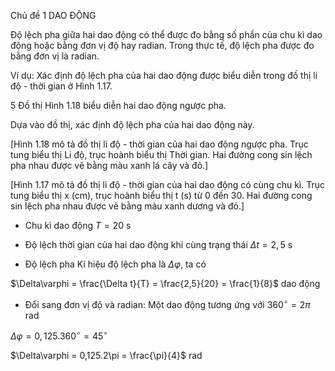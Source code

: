 Chủ đề 1 DAO ĐỘNG

Độ lệch pha giữa hai dao động có thể được đo bằng số phần của chu kì dao động hoặc bằng đơn vị độ hay radian. Trong thực tế, độ lệch pha được đo bằng đơn vị là radian.

Ví dụ: Xác định độ lệch pha của hai dao động được biểu diễn trong đồ thị li độ - thời gian ở Hình 1.17.

5 Đồ thị Hình 1.18 biểu diễn hai dao động ngược pha.

Dựa vào đồ thị, xác định độ lệch pha của hai dao động này.

[Hình 1.18 mô tả đồ thị li độ - thời gian của hai dao động ngược pha. Trục tung biểu thị Li độ, trục hoành biểu thị Thời gian. Hai đường cong sin lệch pha nhau được vẽ bằng màu xanh lá cây và đỏ.]

[Hình 1.17 mô tả đồ thị li độ - thời gian của hai dao động có cùng chu kì. Trục tung biểu thị x (cm), trục hoành biểu thị t (s) từ 0 đến 30. Hai đường cong sin lệch pha nhau được vẽ bằng màu xanh dương và đỏ.]

+ Chu kì dao động
$T = 20$ s

+ Độ lệch thời gian của hai dao động khi cùng trạng thái
$\Delta t = 2,5$ s

+ Độ lệch pha
Kí hiệu độ lệch pha là $\Delta\varphi$, ta có

$\Delta\varphi = \frac{\Delta t}{T} = \frac{2,5}{20} = \frac{1}{8}$ dao động

+ Đổi sang đơn vị độ và radian:
Một dao động tương ứng với $360^\circ = 2\pi$ rad

$\Delta\varphi = 0,125.360^\circ = 45^\circ$

$\Delta\varphi = 0,125.2\pi = \frac{\pi}{4}$ rad